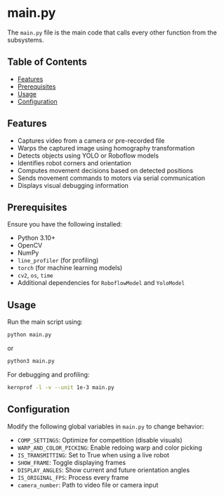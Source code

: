 # main.py

The `main.py` file is the main code that calls every other function from the subsystems.

## Table of Contents
- [Features](#features)
- [Prerequisites](#prerequisites)
- [Usage](#usage)
- [Configuration](#configuration)

## Features
- Captures video from a camera or pre-recorded file
- Warps the captured image using homography transformation
- Detects objects using YOLO or Roboflow models
- Identifies robot corners and orientation
- Computes movement decisions based on detected positions
- Sends movement commands to motors via serial communication
- Displays visual debugging information

## Prerequisites
Ensure you have the following installed:
- Python 3.10+
- OpenCV
- NumPy
- `line_profiler` (for profiling)
- `torch` (for machine learning models)
- `cv2`, `os`, `time`
- Additional dependencies for `RoboflowModel` and `YoloModel`

## Usage
Run the main script using:
```bash
python main.py
```
or 
```bash
python3 main.py
```
For debugging and profiling:
```bash
kernprof -l -v --unit 1e-3 main.py
```

## Configuration
Modify the following global variables in `main.py` to change behavior:

- `COMP_SETTINGS`: Optimize for competition (disable visuals)
- `WARP_AND_COLOR_PICKING`: Enable redoing warp and color picking
- `IS_TRANSMITTING`: Set to True when using a live robot
- `SHOW_FRAME`: Toggle displaying frames
- `DISPLAY_ANGLES`: Show current and future orientation angles
- `IS_ORIGINAL_FPS`: Process every frame
- `camera_number`: Path to video file or camera input